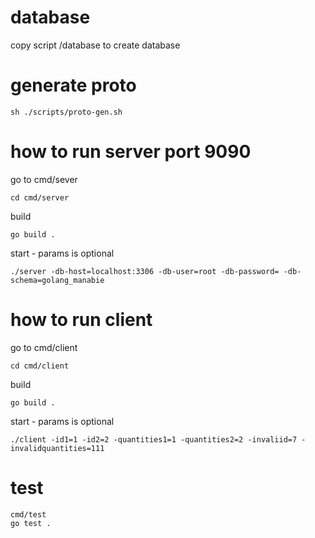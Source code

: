 # database
copy script /database to create database

# generate proto
```
sh ./scripts/proto-gen.sh
```


# how to run server port 9090
go to cmd/sever
```
cd cmd/server
```

build 
```
go build .
```

start - params is optional
```
./server -db-host=localhost:3306 -db-user=root -db-password= -db-schema=golang_manabie
```


# how to run client
go to cmd/client
```
cd cmd/client
```

build 
```
go build .
```

start - params is optional
```
./client -id1=1 -id2=2 -quantities1=1 -quantities2=2 -invaliid=7 -invalidquantities=111
```


# test
```
cmd/test
go test .
```